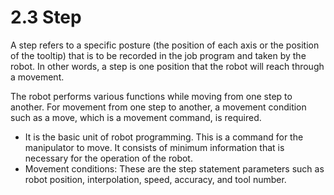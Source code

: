 # 2.3 Step

A step refers to a specific posture \(the position of each axis or the position of the tooltip\) that is to be recorded in the job program and taken by the robot. In other words, a step is one position that the robot will reach through a movement.

The robot performs various functions while moving from one step to another. For movement from one step to another, a movement condition such as a move, which is a movement command, is required.

* It is the basic unit of robot programming. This is a command for the manipulator to move. It consists of minimum information that is necessary for the operation of the robot. 
* Movement conditions: These are the step statement parameters such as robot position, interpolation, speed, accuracy, and tool number.





